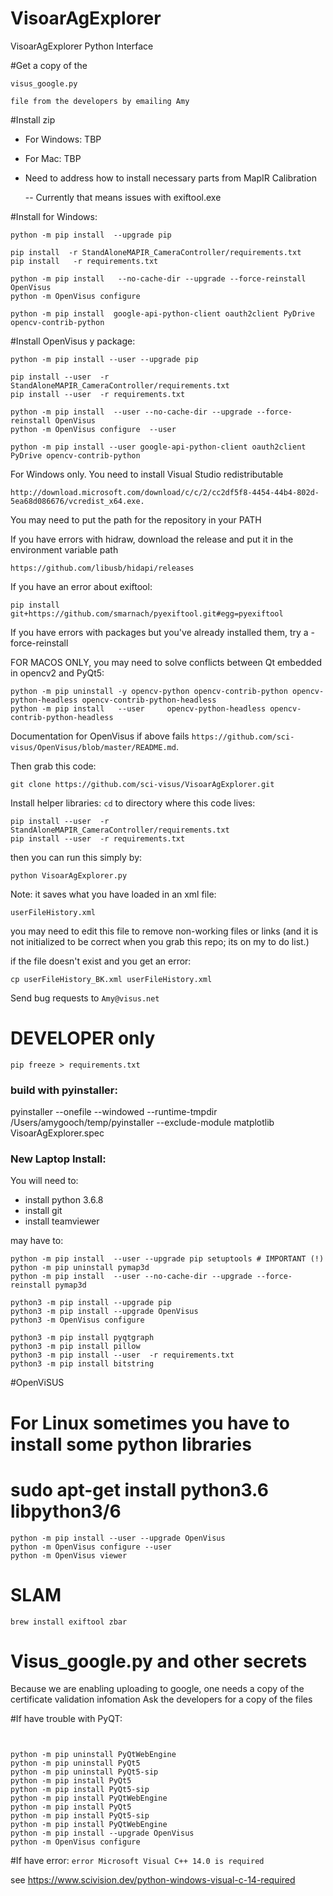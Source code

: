 # VisoarAgExplorer
VisoarAgExplorer Python Interface

#Get a copy of the 

    visus_google.py 
    
    file from the developers by emailing Amy

#Install zip  

- For Windows:   TBP
- For Mac: TBP

- Need to address how to install necessary parts from MapIR Calibration
  
  -- Currently that means issues with exiftool.exe
  
#Install for Windows:

```
python -m pip install  --upgrade pip

pip install  -r StandAloneMAPIR_CameraController/requirements.txt 
pip install   -r requirements.txt 

python -m pip install   --no-cache-dir --upgrade --force-reinstall OpenVisus
python -m OpenVisus configure  

python -m pip install  google-api-python-client oauth2client PyDrive opencv-contrib-python
```

#Install OpenVisus y package:

```
python -m pip install --user --upgrade pip

pip install --user  -r StandAloneMAPIR_CameraController/requirements.txt 
pip install --user  -r requirements.txt 

python -m pip install  --user --no-cache-dir --upgrade --force-reinstall OpenVisus
python -m OpenVisus configure  --user 

python -m pip install --user google-api-python-client oauth2client PyDrive opencv-contrib-python
```
    
For Windows only. You need to install Visual Studio redistributable 

```
http://download.microsoft.com/download/c/c/2/cc2df5f8-4454-44b4-802d-5ea68d086676/vcredist_x64.exe.
```

You may need to put the path for the repository in your PATH

If you have errors with hidraw, download the release and put it in the environment variable path
```
https://github.com/libusb/hidapi/releases
```

If you have an error about exiftool:
```
pip install git+https://github.com/smarnach/pyexiftool.git#egg=pyexiftool

```

If you have errors with packages but you've already installed them, try a -force-reinstall


FOR MACOS ONLY, you may need to solve conflicts between Qt embedded in opencv2 and PyQt5:

```
python -m pip uninstall -y opencv-python opencv-contrib-python opencv-python-headless opencv-contrib-python-headless
python -m pip install   --user     opencv-python-headless opencv-contrib-python-headless 
```



Documentation for  OpenVisus if above fails `https://github.com/sci-visus/OpenVisus/blob/master/README.md`.



Then grab this code:

```
git clone https://github.com/sci-visus/VisoarAgExplorer.git
```


Install helper libraries:
`cd` to directory where this code lives:

```
pip install --user  -r StandAloneMAPIR_CameraController/requirements.txt 
pip install --user  -r requirements.txt 

```


then you can run this simply by:

```
python VisoarAgExplorer.py 
```


Note:  it saves what you have loaded in an xml file:


```
userFileHistory.xml
```

you may need to edit this file to remove non-working files or links
(and it is not initialized to be correct when you grab this repo;
its on my to do list.)

if the file doesn't exist and you get an error:

```
cp userFileHistory_BK.xml userFileHistory.xml
```

Send bug requests to `Amy@visus.net`


# DEVELOPER only

```
pip freeze > requirements.txt
```
### build with pyinstaller:
pyinstaller --onefile --windowed --runtime-tmpdir /Users/amygooch/temp/pyinstaller --exclude-module matplotlib VisoarAgExplorer.spec


### New Laptop Install:

You will need to:

- install python 3.6.8
- install git 
- install teamviewer

may have to:

```
python -m pip install  --user --upgrade pip setuptools # IMPORTANT (!)
python -m pip uninstall pymap3d 
python -m pip install  --user --no-cache-dir --upgrade --force-reinstall pymap3d

python3 -m pip install --upgrade pip
python3 -m pip install --upgrade OpenVisus
python3 -m OpenVisus configure 

python3 -m pip install pyqtgraph
python3 -m pip install pillow
python3 -m pip install --user  -r requirements.txt 
python3 -m pip install bitstring
```


#OpenViSUS

# For Linux sometimes you have to install some python libraries 
# sudo apt-get install python3.6 libpython3/6

```
python -m pip install --user --upgrade OpenVisus
python -m OpenVisus configure --user
python -m OpenVisus viewer
```

# SLAM

```
brew install exiftool zbar 
```

# Visus_google.py and other secrets
Because we are enabling uploading to google, one needs a copy of the certificate validation infomation
Ask the developers for a copy of the files

#If have trouble with PyQT:
``` 

 
python -m pip uninstall PyQtWebEngine
python -m pip uninstall PyQt5 
python -m pip uninstall PyQt5-sip 
python -m pip install PyQt5  
python -m pip install PyQt5-sip  
python -m pip install PyQtWebEngine
python -m pip install PyQt5  
python -m pip install PyQt5-sip  
python -m pip install PyQtWebEngine
python -m pip install --upgrade OpenVisus
python -m OpenVisus configure 

```

#If have error:
```error Microsoft Visual C++ 14.0 is required```

 see
https://www.scivision.dev/python-windows-visual-c-14-required
